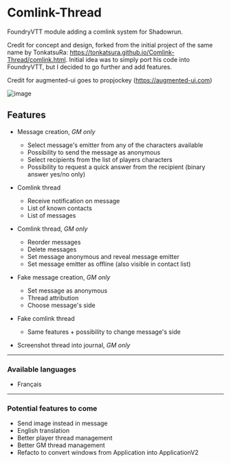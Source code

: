 # Comlink-Thread
FoundryVTT module adding a comlink system for Shadowrun.

Credit for concept and design, forked from the initial project of the same name by TonkatsuRa: https://tonkatsura.github.io/Comlink-Thread/comlink.html.
Initial idea was to simply port his code into FoundryVTT, but I decided to go further and add features.

Credit for augmented-ui goes to propjockey (https://augmented-ui.com)


![image](https://user-images.githubusercontent.com/115587388/236695609-c1ea806c-49f6-47fa-a5e1-634ceb2eecd5.png)

## Features
* Message creation, _GM only_
  * Select message's emitter from any of the characters available
  * Possibility to send the message as anonymous
  * Select recipients from the list of players characters
  * Possibility to request a quick answer from the recipient (binary answer yes/no only)

* Comlink thread
  * Receive notification on message
  * List of known contacts
  * List of messages
* Comlink thread, _GM only_
  * Reorder messages
  * Delete messages
  * Set message anonymous and reveal message emitter
  * Set message emitter as offline (also visible in contact list)

* Fake message creation, _GM only_
  * Set message as anonymous
  * Thread attribution
  * Choose message's side

* Fake comlink thread
    * Same features + possibility to change message's side

* Screenshot thread into journal, _GM only_


___

### Available languages
* Français

___


### Potential features to come
* Send image instead in message
* English translation
* Better player thread management
* Better GM thread management
* Refacto to convert windows from Application into ApplicationV2
